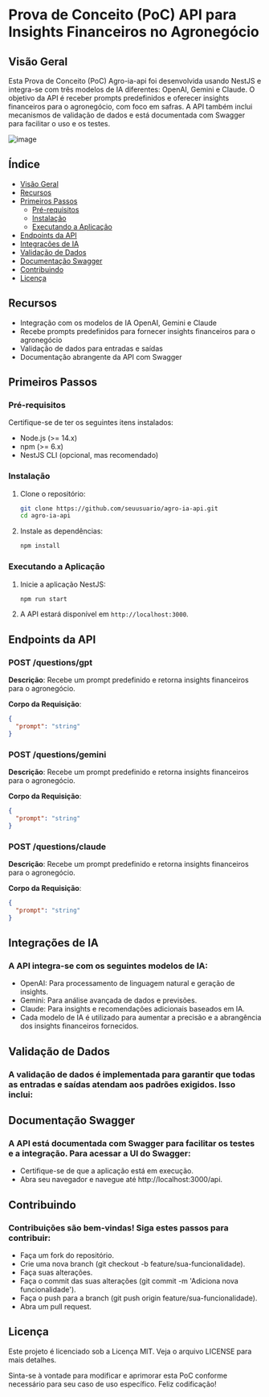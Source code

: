 # Prova de Conceito (PoC) API para Insights Financeiros no Agronegócio

## Visão Geral

Esta Prova de Conceito (PoC) Agro-ia-api foi desenvolvida usando NestJS e integra-se com três modelos de IA diferentes: OpenAI, Gemini e Claude. O objetivo da API é receber prompts predefinidos e oferecer insights financeiros para o agronegócio, com foco em safras. A API também inclui mecanismos de validação de dados e está documentada com Swagger para facilitar o uso e os testes.

![image](https://github.com/user-attachments/assets/206425b6-3ea2-4bb7-8c92-f1d3d5cecb35)


## Índice

- [Visão Geral](#visão-geral)
- [Recursos](#recursos)
- [Primeiros Passos](#primeiros-passos)
  - [Pré-requisitos](#pré-requisitos)
  - [Instalação](#instalação)
  - [Executando a Aplicação](#executando-a-aplicação)
- [Endpoints da API](#endpoints-da-api)
- [Integrações de IA](#integrações-de-ia)
- [Validação de Dados](#validação-de-dados)
- [Documentação Swagger](#documentação-swagger)
- [Contribuindo](#contribuindo)
- [Licença](#licença)

## Recursos

- Integração com os modelos de IA OpenAI, Gemini e Claude
- Recebe prompts predefinidos para fornecer insights financeiros para o agronegócio
- Validação de dados para entradas e saídas
- Documentação abrangente da API com Swagger

## Primeiros Passos

### Pré-requisitos

Certifique-se de ter os seguintes itens instalados:

- Node.js (>= 14.x)
- npm (>= 6.x)
- NestJS CLI (opcional, mas recomendado)

### Instalação

1. Clone o repositório:

    ```bash
    git clone https://github.com/seuusuario/agro-ia-api.git
    cd agro-ia-api
    ```

2. Instale as dependências:

    ```bash
    npm install
    ```

### Executando a Aplicação

1. Inicie a aplicação NestJS:

    ```bash
    npm run start
    ```

2. A API estará disponível em `http://localhost:3000`.

## Endpoints da API

### POST /questions/gpt

**Descrição**: Recebe um prompt predefinido e retorna insights financeiros para o agronegócio.

**Corpo da Requisição**:

```json
{
  "prompt": "string"
}
```


### POST /questions/gemini

**Descrição**: Recebe um prompt predefinido e retorna insights financeiros para o agronegócio.

**Corpo da Requisição**:

```json
{
  "prompt": "string"
}
```

### POST /questions/claude

**Descrição**: Recebe um prompt predefinido e retorna insights financeiros para o agronegócio.

**Corpo da Requisição**:

```json
{
  "prompt": "string"
}
```

## Integrações de IA
### A API integra-se com os seguintes modelos de IA:

- OpenAI: Para processamento de linguagem natural e geração de insights.
- Gemini: Para análise avançada de dados e previsões.
- Claude: Para insights e recomendações adicionais baseados em IA.
- Cada modelo de IA é utilizado para aumentar a precisão e a abrangência dos insights financeiros fornecidos.

## Validação de Dados
### A validação de dados é implementada para garantir que todas as entradas e saídas atendam aos padrões exigidos. Isso inclui:

## Documentação Swagger
### A API está documentada com Swagger para facilitar os testes e a integração. Para acessar a UI do Swagger:

- Certifique-se de que a aplicação está em execução.
- Abra seu navegador e navegue até http://localhost:3000/api.
  
## Contribuindo
### Contribuições são bem-vindas! Siga estes passos para contribuir:

- Faça um fork do repositório.
- Crie uma nova branch (git checkout -b feature/sua-funcionalidade).
- Faça suas alterações.
- Faça o commit das suas alterações (git commit -m 'Adiciona nova funcionalidade').
- Faça o push para a branch (git push origin feature/sua-funcionalidade).
- Abra um pull request.

## Licença

Este projeto é licenciado sob a Licença MIT. Veja o arquivo LICENSE para mais detalhes.

Sinta-se à vontade para modificar e aprimorar esta PoC conforme necessário para seu caso de uso específico. Feliz codificação!

